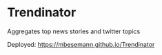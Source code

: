 # Trendinator
Aggregates top news stories and twitter topics

Deployed: https://mbesemann.github.io/Trendinator
